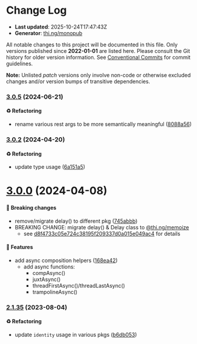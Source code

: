 # Change Log

- **Last updated**: 2025-10-24T17:47:43Z
- **Generator**: [thi.ng/monopub](https://thi.ng/monopub)

All notable changes to this project will be documented in this file.
Only versions published since **2022-01-01** are listed here.
Please consult the Git history for older version information.
See [Conventional Commits](https://conventionalcommits.org/) for commit guidelines.

**Note:** Unlisted _patch_ versions only involve non-code or otherwise excluded changes
and/or version bumps of transitive dependencies.

### [3.0.5](https://github.com/thi-ng/umbrella/tree/@thi.ng/compose@3.0.5) (2024-06-21)

#### ♻️ Refactoring

- rename various rest args to be more semantically meaningful ([8088a56](https://github.com/thi-ng/umbrella/commit/8088a56))

### [3.0.2](https://github.com/thi-ng/umbrella/tree/@thi.ng/compose@3.0.2) (2024-04-20)

#### ♻️ Refactoring

- update type usage ([6a151a5](https://github.com/thi-ng/umbrella/commit/6a151a5))

# [3.0.0](https://github.com/thi-ng/umbrella/tree/@thi.ng/compose@3.0.0) (2024-04-08)

#### 🛑 Breaking changes

- remove/migrate delay() to different pkg ([745abbb](https://github.com/thi-ng/umbrella/commit/745abbb))
- BREAKING CHANGE: migrate delay() & Delay class to [@thi.ng/memoize](https://github.com/thi-ng/umbrella/tree/main/packages/memoize)
  - see [d8f4733c05e724c38195f209337d0a015e049ac4](https://github.com/thi-ng/umbrella/commit/d8f4733c05e724c38195f209337d0a015e049ac4) for details

#### 🚀 Features

- add async composition helpers ([168ea42](https://github.com/thi-ng/umbrella/commit/168ea42))
  - add async functions:
    - compAsync()
    - juxtAsync()
    - threadFirstAsync()/threadLastAsync()
    - trampolineAsync()

### [2.1.35](https://github.com/thi-ng/umbrella/tree/@thi.ng/compose@2.1.35) (2023-08-04)

#### ♻️ Refactoring

- update `identity` usage in various pkgs ([b6db053](https://github.com/thi-ng/umbrella/commit/b6db053))

